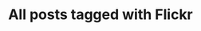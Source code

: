 ---
layout: tag
title: "All posts tagged with Flickr"
permalink: /weblog/tags/flickr/
taxonomy: Flickr
---
